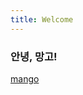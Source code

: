 ```yaml
---
title: Welcome
---
```


### 안녕, 망고! 

[mango](https://img.freepik.com/free-vector/cute-mango-cartoon-character-wearing-scarf_313669-159.jpg?size=338&ext=jpg)
